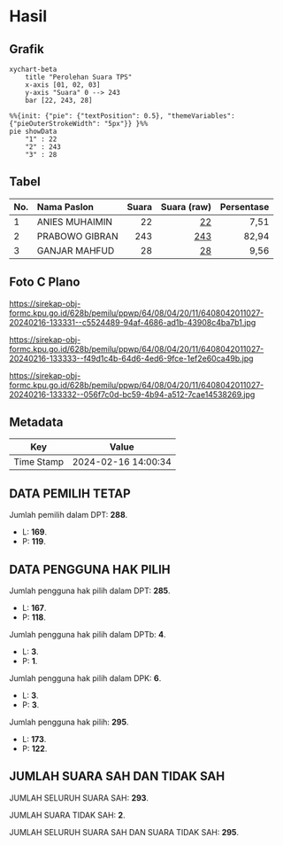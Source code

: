 # Hasil

## Grafik

```mermaid
xychart-beta
    title "Perolehan Suara TPS"
    x-axis [01, 02, 03]
    y-axis "Suara" 0 --> 243
    bar [22, 243, 28]
```

```mermaid
%%{init: {"pie": {"textPosition": 0.5}, "themeVariables": {"pieOuterStrokeWidth": "5px"}} }%%
pie showData
    "1" : 22
    "2" : 243
    "3" : 28
```

## Tabel

| No. | Nama Paslon    | Suara | Suara (raw) | Persentase |
|:--- |:-------------- | -----:| -----------:| ----------:|
| 1   | ANIES MUHAIMIN | 22    | [22][p-1]   | 7,51       |
| 2   | PRABOWO GIBRAN | 243   | [243][p-2]  | 82,94      |
| 3   | GANJAR MAHFUD  | 28    | [28][p-3]   | 9,56       |


[p-1]: https://github.com/gigit-pemilu/pemilu-2024-64-kalimantan-timur/blob/main/pilpres/hitung-suara/sub/64-kalimantan-timur/sub/08-kutai-timur/sub/04-sangatta-utara/sub/2011-singa-gembara/sub/027-tps/sub/paslon-1.txt
[p-2]: https://github.com/gigit-pemilu/pemilu-2024-64-kalimantan-timur/blob/main/pilpres/hitung-suara/sub/64-kalimantan-timur/sub/08-kutai-timur/sub/04-sangatta-utara/sub/2011-singa-gembara/sub/027-tps/sub/paslon-2.txt
[p-3]: https://github.com/gigit-pemilu/pemilu-2024-64-kalimantan-timur/blob/main/pilpres/hitung-suara/sub/64-kalimantan-timur/sub/08-kutai-timur/sub/04-sangatta-utara/sub/2011-singa-gembara/sub/027-tps/sub/paslon-3.txt

## Foto C Plano

https://sirekap-obj-formc.kpu.go.id/628b/pemilu/ppwp/64/08/04/20/11/6408042011027-20240216-133331--c5524489-94af-4686-ad1b-43908c4ba7b1.jpg

https://sirekap-obj-formc.kpu.go.id/628b/pemilu/ppwp/64/08/04/20/11/6408042011027-20240216-133333--f49d1c4b-64d6-4ed6-9fce-1ef2e60ca49b.jpg

https://sirekap-obj-formc.kpu.go.id/628b/pemilu/ppwp/64/08/04/20/11/6408042011027-20240216-133332--056f7c0d-bc59-4b94-a512-7cae14538269.jpg


## Metadata

| Key        | Value               |
| ---------- | ------------------- |
| Time Stamp | 2024-02-16 14:00:34 |


## DATA PEMILIH TETAP

Jumlah pemilih dalam DPT: **288**.
 * L: **169**.
 * P: **119**.

## DATA PENGGUNA HAK PILIH

Jumlah pengguna hak pilih dalam DPT: **285**.
 * L: **167**.
 * P: **118**.

Jumlah pengguna hak pilih dalam DPTb: **4**.
 * L: **3**.
 * P: **1**.

Jumlah pengguna hak pilih dalam DPK: **6**.
 * L: **3**.
 * P: **3**.

Jumlah pengguna hak pilih: **295**.
 * L: **173**.
 * P: **122**.

## JUMLAH SUARA SAH DAN TIDAK SAH

JUMLAH SELURUH SUARA SAH: **293**.

JUMLAH SUARA TIDAK SAH: **2**.

JUMLAH SELURUH SUARA SAH DAN SUARA TIDAK SAH: **295**.


